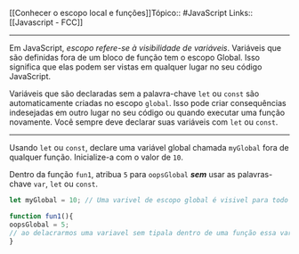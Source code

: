 [[Conhecer o escopo local e funções]]Tópico:: #JavaScript 
Links:: [[Javascript - FCC]]

---

Em JavaScript, *escopo refere-se à visibilidade de variáveis*. Variáveis que são definidas fora de um bloco de função tem o escopo Global. Isso significa que elas podem ser vistas em qualquer lugar no seu código JavaScript.

Variáveis que são declaradas sem a palavra-chave `let` ou `const` são automaticamente criadas no escopo `global`. Isso pode criar consequências indesejadas em outro lugar no seu código ou quando executar uma função novamente. Você sempre deve declarar suas variáveis com `let` ou `const`.

---

Usando `let` ou `const`, declare uma variável global chamada `myGlobal` fora de qualquer função. Inicialize-a com o valor de `10`.

Dentro da função `fun1`, atribua `5` para `oopsGlobal` _**sem**_ usar as palavras-chave `var`, `let` ou `const`.

```js
let myGlobal = 10; // Uma varivel de escopo global é visivel para todo o nosso codigo.

function fun1(){
oopsGlobal = 5;
// ao delacrarmos uma variavel sem tipala dentro de uma função essa varivel se torna global, o que pode ocasionar muitos erros.
}

```